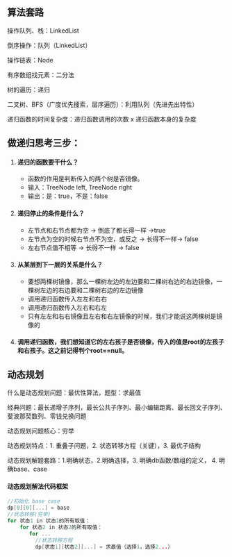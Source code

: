## 算法套路

操作队列、栈：LinkedList

倒序操作：队列（LinkedList）

操作链表：Node

有序数组找元素：二分法

树的遍历：递归

二叉树、BFS（广度优先搜索，层序遍历）：利用队列（先进先出特性）





递归函数的时间复杂度：递归函数调用的次数 x 递归函数本身的复杂度

## 做递归思考三步：

1. #### 递归的函数要干什么？

   - 函数的作用是判断传入的两个树是否镜像。
   - 输入：TreeNode left, TreeNode right
   - 输出：是：true，不是：false

2. #### 递归停止的条件是什么？

   - 左节点和右节点都为空 -> 倒底了都长得一样 ->true
   - 左节点为空的时候右节点不为空，或反之 -> 长得不一样-> false
   - 左右节点值不相等 -> 长得不一样 -> false

3. #### 从某层到下一层的关系是什么？

   - 要想两棵树镜像，那么一棵树左边的左边要和二棵树右边的右边镜像，一棵树左边的右边要和二棵树右边的左边镜像
   - 调用递归函数传入左左和右右
   - 调用递归函数传入左右和右左
   - 只有左左和右右镜像且左右和右左镜像的时候，我们才能说这两棵树是镜像的

4. #### 调用递归函数，我们想知道它的左右孩子是否镜像，传入的值是root的左孩子和右孩子。这之前记得判个root==null。





## 动态规划

什么是动态规划问题：最优性算法，题型：求最值

经典问题：最长递增子序列，最长公共子序列、最小编辑距离、最长回文子序列、斐波那契数列、零钱兑换问题

动态规划问题核心：穷举

动态规划特点：1. 重叠子问题，2. 状态转移方程（关键），3. 最优子结构

动态规划解题套路：1.明确状态，2.明确选择，3. 明确db函数/数组的定义， 4. 明确base、case



#### 动态规划解法代码框架

```c
//初始化 base case
dp[0][0][...] = base
//状态转移(穷举)
for 状态1 in 状态1的所有取值：
    for 状态2 in 状态2的所有取值：
       for ...
         //状态转移方程
         dp[状态1][状态2][...] = 求最值（选择1，选择2...）
```



